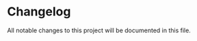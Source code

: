 # Changelog

All notable changes to this project will be documented in this file.

<!-- <START NEW CHANGELOG ENTRY> -->
